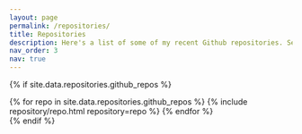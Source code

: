 ```yaml
---
layout: page
permalink: /repositories/
title: Repositories
description: Here's a list of some of my recent Github repositories. See my github page for detailed information and more repositories.
nav_order: 3
nav: true
---
```


{% if site.data.repositories.github_repos %}
<div class="repositories d-flex flex-wrap flex-md-row flex-column justify-content-between align-items-center">
  {% for repo in site.data.repositories.github_repos %}
    {% include repository/repo.html repository=repo %}
  {% endfor %}
</div>
{% endif %}

